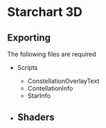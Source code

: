 # Starchart 3D


## Exporting

The following files are required
- Scripts
	- ConstellationOverlayText
	- ContellationInfo
	- StarInfo

- Shaders
	- 